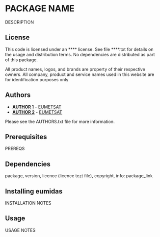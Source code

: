 # PACKAGE NAME

DESCRIPTION

## License
 
This code is licensed under an **** license. See file ****.txt for details on the usage and distribution terms. No dependencies are distributed as part of this package.

All product names, logos, and brands are property of their respective owners. All company, product and service names used in this website are for identification purposes only

## Authors
* [**AUTHOR 1**](mailto://ops@eumetsat.int) - [EUMETSAT](http://www.eumetsat.int)
* [**AUTHOR 2**](mailto://ops@eumetsat.int) - [EUMETSAT](http://www.eumetsat.int)

Please see the AUTHORS.txt file for more information.

## Prerequisites
 
PREREQS

## Dependencies
package, version, licence (licence tezt file), copyright, info: package_link

## Installing eumidas

INSTALLATION NOTES

## Usage

USAGE NOTES